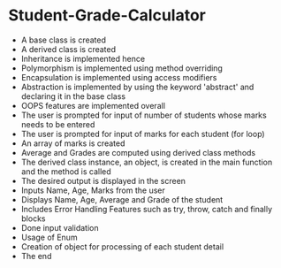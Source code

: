 # Student-Grade-Calculator
- A base class is created
- A derived class is created
- Inheritance is implemented hence
- Polymorphism is implemented using method overriding
- Encapsulation is implemented using access modifiers 
- Abstraction is implemented by using the keyword 'abstract' and declaring it in the base class
- OOPS features are implemented overall
- The user is prompted for input of number of students whose marks needs to be entered
- The user is prompted for input of marks for each student (for loop)
- An array of marks is created
- Average and Grades are computed using derived class methods
- The derived class instance, an object, is created in the main function and the method is called
- The desired output is displayed in the screen
- Inputs Name, Age, Marks from the user 
- Displays Name, Age, Average and Grade of the student
- Includes Error Handling Features such as try, throw, catch and finally blocks
- Done input validation
- Usage of Enum
- Creation of object for processing of each student detail
- The end